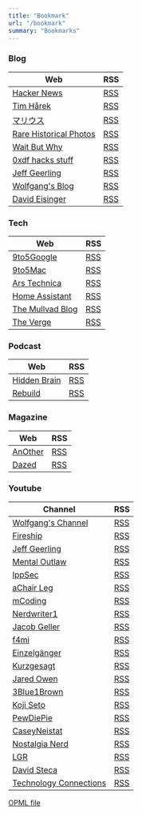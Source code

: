 ```yaml
---
title: "Bookmark"
url: "/bookmark"
summary: "Bookmarks"
---
```


### Blog

| Web                                                         | RSS                                           |
| ----------------------------------------------------------- | --------------------------------------------- |
| [Hacker News](https://news.ycombinator.com/)                | [RSS](https://hnrss.org/frontpage)            |
| [Tim Hårek](https://timharek.no/)                           | [RSS](https://timharek.no/feed.xml)           |
| [マリウス](https://マリウス.com/)                              | [RSS](https://xn--gckvb8fzb.com/index.xml)    |
| [Rare Historical Photos](https://rarehistoricalphotos.com/) | [RSS](https://rarehistoricalphotos.com/feed/) |
| [Wait But Why](https://waitbutwhy.com/)                     | [RSS](https://waitbutwhy.com/feed)            |
| [0xdf hacks stuff](https://0xdf.gitlab.io/)                 | [RSS](https://0xdf.gitlab.io/feed.xml)        |
| [Jeff Geerling](https://www.jeffgeerling.com/)              | [RSS](https://www.jeffgeerling.com/blog.xml)  |
| [Wolfgang's Blog](https://notthebe.ee/)                     | [RSS](https://notthebe.ee/rss.xml)            |
| [David Eisinger](https://davideisinger.com/)                | [RSS](https://davideisinger.com/index.xml)    |

### Tech

| Web                                               | RSS                                                      |
| ------------------------------------------------- | -------------------------------------------------------- |
| [9to5Google](https://9to5google.com/)             | [RSS](https://9to5google.com/feed/)                      |
| [9to5Mac](https://9to5mac.com/)                   | [RSS](https://9to5mac.com/feed/)                         |
| [Ars Technica](https://arstechnica.com)           | [RSS](http://feeds.arstechnica.com/arstechnica/index)    |
| [Home Assistant](https://www.home-assistant.io/)  | [RSS](https://www.home-assistant.io/atom.xml)            |
| [The Mullvad Blog](https://www.mullvad.net/blog/) | [RSS](https://mullvad.net/en/blog/feed/rss/)             |
| [The Verge](https://www.theverge.com/)            | [RSS](https://www.theverge.com/rss/front-page/index.xml) |

### Podcast

| Web                                      | RSS                                          |
| ---------------------------------------- | -------------------------------------------- |
| [Hidden Brain](https://hiddenbrain.org/) | [RSS](https://feeds.simplecast.com/kwWc0lhf) | 
| [Rebuild](https://rebuild.fm/)           | [RSS](https://feeds.rebuild.fm/rebuildfm)    |

### Magazine

| Web                                    | RSS                                     |
| -------------------------------------- | --------------------------------------- |
| [AnOther](https://www.anothermag.com/) | [RSS](https://www.anothermag.com/Feed)  |
| [Dazed](https://www.dazeddigital.com/) | [RSS](https://www.dazeddigital.com/rss) |

### Youtube

| Channel                                                            | RSS                                                                                 |
| ------------------------------------------------------------------ | ----------------------------------------------------------------------------------- |
| [Wolfgang's Channel](https://www.youtube.com/@WolfgangsChannel)    | [RSS](https://www.youtube.com/feeds/videos.xml?channel_id=UCsnGwSIHyoYN0kiINAGUKxg) |
| [Fireship](https://www.youtube.com/@Fireship)                      | [RSS](https://www.youtube.com/feeds/videos.xml?channel_id=UCsBjURrPoezykLs9EqgamOA) |
| [Jeff Geerling](https://www.youtube.com/@JeffGeerling)             | [RSS](https://www.youtube.com/feeds/videos.xml?channel_id=UCR-DXc1voovS8nhAvccRZhg) |
| [Mental Outlaw](https://www.youtube.com/@MentalOutlaw)             | [RSS](https://www.youtube.com/feeds/videos.xml?channel_id=UC7YOGHUfC1Tb6E4pudI9STA) |
| [IppSec](https://www.youtube.com/@ippsec)                          | [RSS](https://www.youtube.com/feeds/videos.xml?channel_id=UCa6eh7gCkpPo5XXUDfygQQA) |
| [aChair Leg](https://www.youtube.com/@aChairLeg)                   | [RSS](https://www.youtube.com/feeds/videos.xml?channel_id=UCRYeRa2iUMd8An1WTPIP2bw) |
| [mCoding](https://www.youtube.com/@mCoding)                        | [RSS](https://www.youtube.com/feeds/videos.xml?channel_id=UCaiL2GDNpLYH6Wokkk1VNcg) |
| [Nerdwriter1](https://www.youtube.com/@Nerdwriter1)                | [RSS](https://www.youtube.com/feeds/videos.xml?channel_id=UCJkMlOu7faDgqh4PfzbpLdg) |
| [Jacob Geller](https://www.youtube.com/@JacobGeller)               | [RSS](https://www.youtube.com/feeds/videos.xml?channel_id=UCeTfBygNb1TahcNpZyELO8g) |
| [f4mi](https://www.youtube.com/@f4micom)                           | [RSS](https://www.youtube.com/feeds/videos.xml?channel_id=UCSWMraguMlNanVQgseTTr_Q) |
| [Einzelgänger](https://www.youtube.com/@Einzelg%C3%A4nger)         | [RSS](https://www.youtube.com/feeds/videos.xml?channel_id=UCybBViio_TH_uiFFDJuz5tg) |
| [Kurzgesagt](https://www.youtube.com/@kurzgesagt)                  | [RSS](https://www.youtube.com/feeds/videos.xml?channel_id=UCsXVk37bltHxD1rDPwtNM8Q) |
| [Jared Owen](https://www.youtube.com/@JaredOwen)                   | [RSS](https://www.youtube.com/feeds/videos.xml?channel_id=UCbsfyGlrjrKQC0gbzK0-EiA) |
| [3Blue1Brown](https://www.youtube.com/@3blue1brown)                | [RSS](https://www.youtube.com/feeds/videos.xml?channel_id=UCYO_jab_esuFRV4b17AJtAw) |
| [Koji Seto](https://www.youtube.com/@Kojiseto)                     | [RSS](https://www.youtube.com/feeds/videos.xml?channel_id=UCFBjsYvwX7kWUjQoW7GcJ5A) |
| [PewDiePie](https://www.youtube.com/@PewDiePie)                    | [RSS](https://www.youtube.com/feeds/videos.xml?channel_id=UC-lHJZR3Gqxm24_Vd_AJ5Yw) |
| [CaseyNeistat](https://www.youtube.com/@casey)                     | [RSS](https://www.youtube.com/feeds/videos.xml?channel_id=UCtinbF-Q-fVthA0qrFQTgXQ) |
| [Nostalgia Nerd](https://www.youtube.com/@Nostalgianerd)           | [RSS](https://www.youtube.com/feeds/videos.xml?channel_id=UC7qPftDWPw9XuExpSgfkmJQ) |
| [LGR](https://www.youtube.com/@LGR)                                | [RSS](https://www.youtube.com/feeds/videos.xml?channel_id=UCLx053rWZxCiYWsBETgdKrQ) |
| [David Steca](https://www.youtube.com/@davidsteca)                 | [RSS](https://www.youtube.com/feeds/videos.xml?channel_id=UCognN-lUK1yHpc_vEK6RNIA) |
| [Technology Connections](www.youtube.com/@TechnologyConnections)   | [RSS](https://www.youtube.com/feeds/videos.xml?channel_id=UCy0tKL1T7wFoYcxCe0xjN6Q) |

[OPML file](./ca4mi_rss.opml)